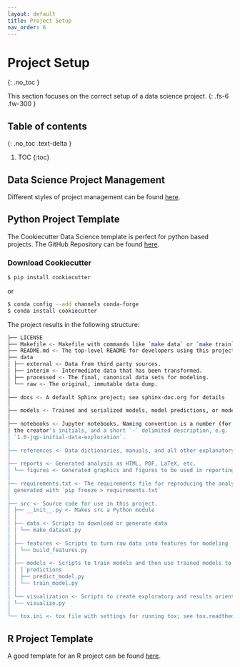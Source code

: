 ```yaml
---
layout: default
title: Project Setup
nav_order: 6
---
```


# Project Setup
{: .no_toc }


This section focuses on the correct setup of a data science project.
{: .fs-6 .fw-300 }

## Table of contents
{: .no_toc .text-delta }

1. TOC
{:toc}

## Data Science Project Management

Different styles of project management can be found [here](https://www.datascience-pm.com/).

## Python Project Template

The Cookiecutter Data Science template is perfect for python based projects.
The GitHub Repository can be found [here](https://drivendata.github.io/cookiecutter-data-science/).

### Download Cookiecutter

```bash
$ pip install cookiecutter
```
or
```bash
$ conda config --add channels conda-forge
$ conda install cookiecutter
```

The project results in the following structure:
```bash
├── LICENSE
├── Makefile <- Makefile with commands like `make data` or `make train`
├── README.md <- The top-level README for developers using this project.
├── data
│ ├── external <- Data from third party sources.
│ ├── interim <- Intermediate data that has been transformed.
│ ├── processed <- The final, canonical data sets for modeling.
│ └── raw <- The original, immutable data dump.
│
├── docs <- A default Sphinx project; see sphinx-doc.org for details
│
├── models <- Trained and serialized models, model predictions, or model summaries
│
├── notebooks <- Jupyter notebooks. Naming convention is a number (for ordering),
│ the creator's initials, and a short `-` delimited description, e.g.
│ `1.0-jqp-initial-data-exploration`.
│
├── references <- Data dictionaries, manuals, and all other explanatory materials.
│
├── reports <- Generated analysis as HTML, PDF, LaTeX, etc.
│ └── figures <- Generated graphics and figures to be used in reporting
│
├── requirements.txt <- The requirements file for reproducing the analysis environment, e.g.
│ generated with `pip freeze > requirements.txt`
│
├── src <- Source code for use in this project.
│ ├── __init__.py <- Makes src a Python module
│ │
│ ├── data <- Scripts to download or generate data
│ │ └── make_dataset.py
│ │
│ ├── features <- Scripts to turn raw data into features for modeling
│ │ └── build_features.py
│ │
│ ├── models <- Scripts to train models and then use trained models to make
│ │ │ predictions
│ │ ├── predict_model.py
│ │ └── train_model.py
│ │
│ └── visualization <- Scripts to create exploratory and results oriented visualizations
│ └── visualize.py
│
└── tox.ini <- tox file with settings for running tox; see tox.readthedocs.io
```

## R Project Template

A good template for an R project can be found [here](http://projecttemplate.net/architecture.html).